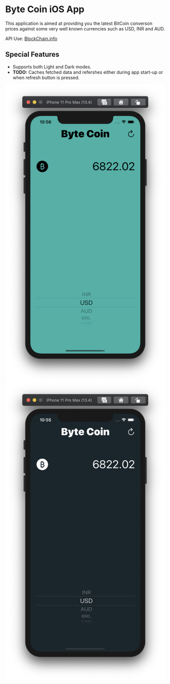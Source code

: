 # Byte Coin iOS App

This application is aimed at providing you the latest BitCoin converson prices against some very well known currencies such as USD, INR and AUD.

API Use: [BlockChain.info](https://blockchain.info/ticker)

## Special Features
* Supports both Light and Dark modes.
* **TODO:** Caches fetched data and refershes either during app start-up or when refresh button is pressed. 

![Light Mode](LightScreenshot.png)
![Dark Mode](DarkScreenshot.png)

